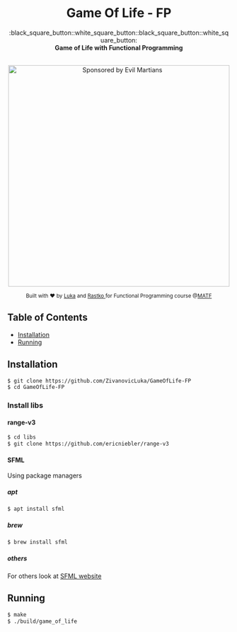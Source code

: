 <h1 align="center">Game Of Life - FP</h1>

<div align="center">
:black_square_button::white_square_button::black_square_button::white_square_button:
</div>
<div align="center">
  <strong>Game of Life with Functional Programming</strong>
</div>

<br />

<p align="center">
  <img src="https://screenhubweb.files.wordpress.com/2019/06/keanu-reeves-cyberpunk-2077-screenhub-entertainment.jpg"
         alt="Sponsored by Evil Martians" width="500">
</p>



<div align="center">
  <sub>Built with ❤︎ by
  <a href="https://github.com/ZivanovicLuka">Luka</a> and
  <a href="https://github.com/leonardovlibido">
    Rastko
  </a> for Functional Programming course @<a href="http://www.math.rs/eng/">MATF</a>
</div>

## Table of Contents
- [Installation](#installation)
- [Running](#running)

## Installation
```sh
$ git clone https://github.com/ZivanovicLuka/GameOfLife-FP
$ cd GameOfLife-FP
```

### Install libs
#### range-v3
```sh
$ cd libs
$ git clone https://github.com/ericniebler/range-v3
```

#### SFML
Using package managers
##### apt
```sh
$ apt install sfml
```
##### brew
```sh
$ brew install sfml
```
##### others
For others look at <a href="https://www.sfml-dev.org/download.php">SFML website</a>

## Running
```sh
$ make
$ ./build/game_of_life
```

